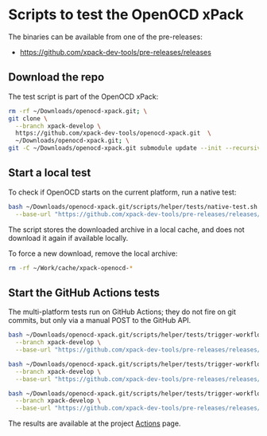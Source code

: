 # Scripts to test the OpenOCD xPack

The binaries can be available from one of the pre-releases:

- <https://github.com/xpack-dev-tools/pre-releases/releases>

## Download the repo

The test script is part of the OpenOCD xPack:

```sh
rm -rf ~/Downloads/openocd-xpack.git; \
git clone \
  --branch xpack-develop \
  https://github.com/xpack-dev-tools/openocd-xpack.git  \
  ~/Downloads/openocd-xpack.git; \
git -C ~/Downloads/openocd-xpack.git submodule update --init --recursive
```

## Start a local test

To check if OpenOCD starts on the current platform, run a native test:

```sh
bash ~/Downloads/openocd-xpack.git/scripts/helper/tests/native-test.sh \
  --base-url "https://github.com/xpack-dev-tools/pre-releases/releases/download/test/"
```

The script stores the downloaded archive in a local cache, and
does not download it again if available locally.

To force a new download, remove the local archive:

```sh
rm -rf ~/Work/cache/xpack-openocd-*
```

## Start the GitHub Actions tests

The multi-platform tests run on GitHub Actions; they do not fire on
git commits, but only via a manual POST to the GitHub API.

```sh
bash ~/Downloads/openocd-xpack.git/scripts/helper/tests/trigger-workflow-test-prime.sh \
  --branch xpack-develop \
  --base-url "https://github.com/xpack-dev-tools/pre-releases/releases/download/test/"

bash ~/Downloads/openocd-xpack.git/scripts/helper/tests/trigger-workflow-test-docker-linux-intel.sh \
  --branch xpack-develop \
  --base-url "https://github.com/xpack-dev-tools/pre-releases/releases/download/test/"

bash ~/Downloads/openocd-xpack.git/scripts/helper/tests/trigger-workflow-test-docker-linux-arm.sh \
  --branch xpack-develop \
  --base-url "https://github.com/xpack-dev-tools/pre-releases/releases/download/test/"

```

The results are available at the project
[Actions](https://github.com/xpack-dev-tools/openocd-xpack/actions/) page.
